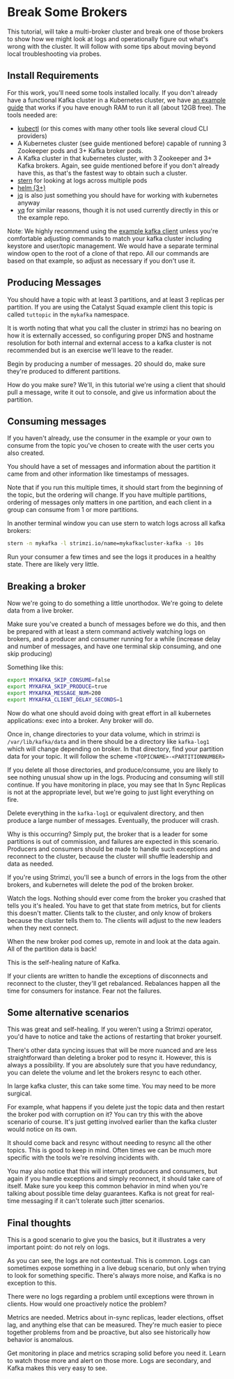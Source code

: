 # Break Some Brokers

This tutorial, will take a multi-broker cluster and break one of those brokers to show how we might look at logs and operationally figure out what's wrong with the cluster. It will follow with some tips about moving beyond local troubleshooting via probes.

## Install Requirements

For this work, you'll need some tools installed locally. If you don't already have a functional Kafka cluster in a Kubernetes cluster, we have [an example guide](https://github.com/catalystsquad/example-kafka-client) that works if you have enough RAM to run it all (about 12GB free). The tools needed are:

- [kubectl](https://kubernetes.io/docs/tasks/tools/#kubectl) (or this comes with many other tools like several cloud CLI providers)
- A Kubernetes cluster (see guide mentioned before) capable of running 3 Zookeeper pods and 3+ Kafka broker pods.
- A Kafka cluster in that kubernetes cluster, with 3 Zookeeper and 3+ Kafka brokers. Again, see guide mentioned before if you don't already have this, as that's the fastest way to obtain such a cluster.
- [stern](https://github.com/wercker/stern#installation) for looking at logs across multiple pods
- [helm (3+)](https://helm.sh/docs/intro/install/)
- [jq](https://stedolan.github.io/jq/) is also just something you should have for working with kubernetes anyway
- [yq](https://github.com/mikefarah/yq#install) for similar reasons, though it is not used currently directly in this or the example repo.

Note: We highly recommend using the [example kafka client](https://github.com/catalystsquad/example-kafka-client) unless you're comfortable adjusting commands to match your kafka cluster including keystore and user/topic management. We would have a separate terminal window open to the root of a clone of that repo. All our commands are based on that example, so adjust as necessary if you don't use it.

## Producing Messages

You should have a topic with at least 3 partitions, and at least 3 replicas per partition. If you are using the Catalyst Squad example client this topic is called `tuttopic` in the `mykafka` namespace.

It is worth noting that what you call the cluster in strimzi has no bearing on how it is externally accessed, so configuring proper DNS and hostname resolution for both internal and external access to a kafka cluster is not recommended but is an exercise we'll leave to the reader.

Begin by producing a number of messages. 20 should do, make sure they're produced to different partitions.

How do you make sure? We'll, in this tutorial we're using a client that should pull a message, write it out to console, and give us information about the partition.

## Consuming messages

If you haven't already, use the consumer in the example or your own to consume from the topic you've chosen to create with the user certs you also created.

You should have a set of messages and information about the partition it came from and other information like timestamps of messages.

Note that if you run this multiple times, it should start from the beginning of the topic, but the ordering will change. If you have multiple partitions, ordering of messages only matters in one partition, and each client in a group can consume from 1 or more partitions.

In another terminal window you can use stern to watch logs across all kafka brokers:

```bash
stern -n mykafka -l strimzi.io/name=mykafkacluster-kafka -s 10s
```

Run your consumer a few times and see the logs it produces in a healthy state. There are likely very little.

## Breaking a broker

Now we're going to do something a little unorthodox. We're going to delete data from a live broker.

Make sure you've created a bunch of messages before we do this, and then be prepared with at least a stern command actively watching logs on brokers, and a producer and consumer running for a while (increase delay and number of messages, and have one terminal skip consuming, and one skip producing)

Something like this:

```bash
export MYKAFKA_SKIP_CONSUME=false
export MYKAFKA_SKIP_PRODUCE=true
export MYKAFKA_MESSAGE_NUM=200
export MYKAFKA_CLIENT_DELAY_SECONDS=1
```

Now do what one should avoid doing with great effort in all kubernetes applications: exec into a broker. Any broker will do.

Once in, change directories to your data volume, which in strimzi is `/var/lib/kafka/data` and in there should be a directory like `kafka-log1` which will change depending on broker. In that directory, find your partition data for your topic. It will follow the scheme `<TOPICNAME>-<PARTITIONNUMBER>`

If you delete all those directories, and produce/consume, you are likely to see nothing unusual show up in the logs. Producing and consuming will still continue. If you have monitoring in place, you may see that In Sync Replicas is not at the appropriate level, but we're going to just light everything on fire.

Delete everything in the `kafka-log1` or equivalent directory, and then produce a large number of messages. Eventually, the producer will crash.

Why is this occurring? Simply put, the broker that is a leader for some partitions is out of commission, and failures are expected in this scenario. Producers and consumers should be made to handle such exceptions and reconnect to the cluster, because the cluster will shuffle leadership and data as needed.

If you're using Strimzi, you'll see a bunch of errors in the logs from the other brokers, and kubernetes will delete the pod of the broken broker.

Watch the logs. Nothing should ever come from the broker you crashed that tells you it's healed. You have to get that state from metrics, but for clients this doesn't matter. Clients talk to the cluster, and only know of brokers because the cluster tells them to. The clients will adjust to the new leaders when they next connect.

When the new broker pod comes up, remote in and look at the data again. All of the partition data is back!

This is the self-healing nature of Kafka.

If your clients are written to handle the exceptions of disconnects and reconnect to the cluster, they'll get rebalanced. Rebalances happen all the time for consumers for instance. Fear not the failures.

## Some alternative scenarios

This was great and self-healing. If you weren't using a Strimzi operator, you'd have to notice and take the actions of restarting that broker yourself.

There's other data syncing issues that will be more nuanced and are less straightforward than deleting a broker pod to resync it. However, this is always a possibility. If you are absolutely sure that you have redundancy, you can delete the volume and let the brokers resync to each other.

In large kafka cluster, this can take some time. You may need to be more surgical.

For example, what happens if you delete just the topic data and then restart the broker pod with corruption on it? You can try this with the above scenario of course. It's just getting involved earlier than the kafka cluster would notice on its own.

It should come back and resync without needing to resync all the other topics. This is good to keep in mind. Often times we can be much more specific with the tools we're resolving incidents with.

You may also notice that this will interrupt producers and consumers, but again if you handle exceptions and simply reconnect, it should take care of itself. Make sure you keep this common behavior in mind when you're talking about possible time delay guarantees. Kafka is not great for real-time messaging if it can't tolerate such jitter scenarios.

## Final thoughts

This is a good scenario to give you the basics, but it illustrates a very important point: do not rely on logs.

As you can see, the logs are not contextual. This is common. Logs can sometimes expose something in a live debug scenario, but only when trying to look for something specific. There's always more noise, and Kafka is no exception to this.

There were no logs regarding a problem until exceptions were thrown in clients. How would one proactively notice the problem?

Metrics are needed. Metrics about in-sync replicas, leader elections, offset lag, and anything else that can be measured. They're much easier to piece together problems from and be proactive, but also see historically how behavior is anomalous.

Get monitoring in place and metrics scraping solid before you need it. Learn to watch those more and alert on those more. Logs are secondary, and Kafka makes this very easy to see.
